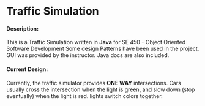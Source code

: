 Traffic Simulation
======================

#### Description:

This is a Traffic Simulation written in **Java** for SE 450 - Object Oriented Software Development
Some design Patterns have been used in the project.
GUI was provided by the instructor.
Java docs are also included.

#### Current Design:

Currently, the traffic simulator provides **ONE WAY** intersections.
Cars usually cross the intersection when the light is green, and slow down (stop eventually) when the light is red.
lights switch colors together.